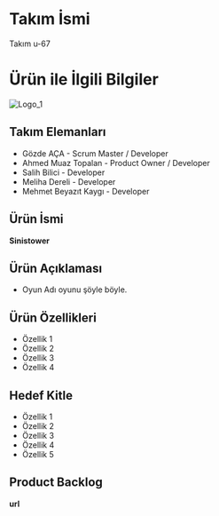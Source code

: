 # Takım İsmi
Takım u-67
# Ürün ile İlgili Bilgiler
![Logo_1](https://github.com/gozdeaca/GOUA_BootCamp/assets/123934798/9360e8e8-93eb-4b01-90fd-8301dce76344)
## Takım Elemanları
* Gözde AÇA - Scrum Master / Developer
* Ahmed Muaz Topalan - Product Owner / Developer
* Salih Bilici - Developer
* Meliha Dereli - Developer
* Mehmet Beyazıt Kaygı - Developer
## Ürün İsmi
**Sinistower**
## Ürün Açıklaması
* Oyun Adı oyunu şöyle böyle.
## Ürün Özellikleri
* Özellik 1
* Özellik 2
* Özellik 3
* Özellik 4
## Hedef Kitle
* Özellik 1
* Özellik 2
* Özellik 3
* Özellik 4
* Özellik 5
## Product Backlog
**url**
